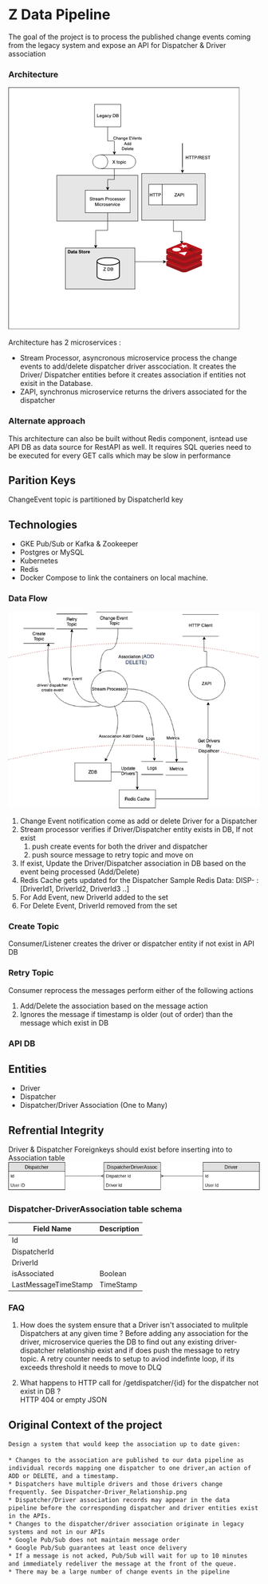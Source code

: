 Z Data Pipeline
=========================
The goal of the project is to process the published change events coming from the legacy system and expose an API for Dispatcher & Driver association

### Architecture
![kafka microservice](zpipeline_architecture.png "kafka microservice")

Architecture has 2 microservices :
- Stream Processor, asyncronous microservice process the change events to add/delete dispatcher driver asscociation. It creates the Driver/ Dispatcher entities before it creates association 
  if entities not exisit in the Database.
-  ZAPI, synchronus microservice returns the drivers associated for the dispatcher

### Alternate approach
 This architecture can also be built without Redis component, isntead use API DB as data source for RestAPI as well. It requires SQL queries need to be executed for every GET calls which may be slow in performance 
  
Parition Keys
--------------
ChangeEvent topic is partitioned by DispatcherId key

Technologies
------------
- GKE Pub/Sub or Kafka & Zookeeper
- Postgres or MySQL
- Kubernetes
- Redis
- Docker Compose to link the containers on local machine.

### Data Flow
![DataFlow](zpipeline_dataflow.png)

1. Change Event notification come as add or delete Driver for a Dispatcher
2. Stream processor verifies if Driver/Dispatcher entity exists in DB, 
   If not exist
   1. push create events for both the driver and dispatcher
   2. push source message to retry topic and move on
3. If exist, Update the Driver/Dispatcher association in DB based on the event being processed (Add/Delete)
4. Redis Cache gets updated for the Dispatcher
   Sample Redis Data:
    DISP-<DispathcherId> : [DriverId1, DriverId2, DriverId3 ..]
5. For Add Event, new DriverId added to the set
6. For Delete Event, DriverId removed from the set

### Create Topic
Consumer/Listener creates the driver or dispatcher entity if not exist in API DB

### Retry Topic
Consumer reprocess the messages perform either of the following actions
1. Add/Delete the association based on the message action
2. Ignores the message if timestamp is older (out of order) than the message which exist in DB

### API DB
Entities
--------
 - Driver
 - Dispatcher
 - Dispatcher/Driver Association (One to Many)

Refrential Integrity
--------------------
 Driver & Dispatcher Foreignkeys should exist before inserting into to Association table
 ![Relationship](Dispatcher-Driver_Relationship.png)

### Dispatcher-DriverAssociation table schema
| Field Name           | Description  |
| -------------------- | -----------------------------------|
| Id                   |                                    |
| DispatcherId         |                                    |
| DriverId             |                                    |
| isAssociated         | Boolean                            |
| LastMessageTimeStamp | TimeStamp                          |

### FAQ

1. How does the system ensure that a Driver isn't associated to mulitple Dispatchers at any given time ?
Before adding any association for the driver, microservice queries the DB to find out any existing driver-dispatcher relationship exist and if does push the message to retry topic. A retry counter needs to setup to aviod indefinte loop, if its exceeds threshold it needs to move to DLQ

2. What happens to HTTP call for /getdispatcher/{id} for the dispatcher not exist in DB ?  
    HTTP 404 or empty JSON   


## Original Context of the project
```
Design a system that would keep the association up to date given:
 
* Changes to the association are published to our data pipeline as individual records mapping one dispatcher to one driver,an action of ADD or DELETE, and a timestamp.
* Dispatchers have multiple drivers and those drivers change frequently. See Dispatcher-Driver_Relationship.png
* Dispatcher/Driver association records may appear in the data pipeline before the corresponding dispatcher and driver entities exist in the APIs.
* Changes to the dispatcher/driver association originate in legacy systems and not in our APIs
* Google Pub/Sub does not maintain message order
* Google Pub/Sub guarantees at least once delivery
* If a message is not acked, Pub/Sub will wait for up to 10 minutes and immediately redeliver the message at the front of the queue.
* There may be a large number of change events in the pipeline
```